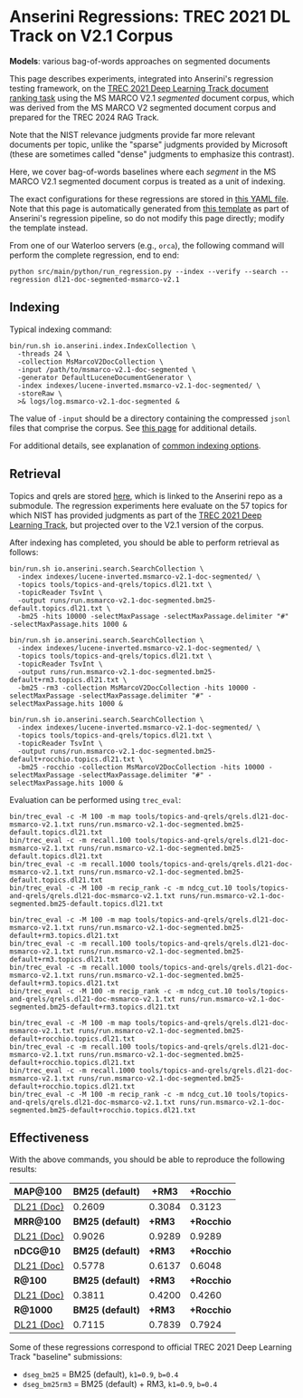 # Anserini Regressions: TREC 2021 DL Track on V2.1 Corpus

**Models**: various bag-of-words approaches on segmented documents

This page describes experiments, integrated into Anserini's regression testing framework, on the [TREC 2021 Deep Learning Track document ranking task](https://trec.nist.gov/data/deep2021.html) using the MS MARCO V2.1 _segmented_ document corpus, which was derived from the MS MARCO V2 segmented document corpus and prepared for the TREC 2024 RAG Track.

Note that the NIST relevance judgments provide far more relevant documents per topic, unlike the "sparse" judgments provided by Microsoft (these are sometimes called "dense" judgments to emphasize this contrast).

Here, we cover bag-of-words baselines where each _segment_ in the MS MARCO V2.1 segmented document corpus is treated as a unit of indexing.

The exact configurations for these regressions are stored in [this YAML file](../../src/main/resources/regression/dl21-doc-segmented-msmarco-v2.1.yaml).
Note that this page is automatically generated from [this template](../../src/main/resources/docgen/templates/dl21-doc-segmented-msmarco-v2.1.template) as part of Anserini's regression pipeline, so do not modify this page directly; modify the template instead.

From one of our Waterloo servers (e.g., `orca`), the following command will perform the complete regression, end to end:

```
python src/main/python/run_regression.py --index --verify --search --regression dl21-doc-segmented-msmarco-v2.1
```

## Indexing

Typical indexing command:

```
bin/run.sh io.anserini.index.IndexCollection \
  -threads 24 \
  -collection MsMarcoV2DocCollection \
  -input /path/to/msmarco-v2.1-doc-segmented \
  -generator DefaultLuceneDocumentGenerator \
  -index indexes/lucene-inverted.msmarco-v2.1-doc-segmented/ \
  -storeRaw \
  >& logs/log.msmarco-v2.1-doc-segmented &
```

The value of `-input` should be a directory containing the compressed `jsonl` files that comprise the corpus.
See [this page](../../docs/experiments-msmarco-v2.md) for additional details.

For additional details, see explanation of [common indexing options](../../docs/common-indexing-options.md).

## Retrieval

Topics and qrels are stored [here](https://github.com/castorini/anserini-tools/tree/master/topics-and-qrels), which is linked to the Anserini repo as a submodule.
The regression experiments here evaluate on the 57 topics for which NIST has provided judgments as part of the [TREC 2021 Deep Learning Track](https://trec.nist.gov/data/deep2021.html), but projected over to the V2.1 version of the corpus.

After indexing has completed, you should be able to perform retrieval as follows:

```
bin/run.sh io.anserini.search.SearchCollection \
  -index indexes/lucene-inverted.msmarco-v2.1-doc-segmented/ \
  -topics tools/topics-and-qrels/topics.dl21.txt \
  -topicReader TsvInt \
  -output runs/run.msmarco-v2.1-doc-segmented.bm25-default.topics.dl21.txt \
  -bm25 -hits 10000 -selectMaxPassage -selectMaxPassage.delimiter "#" -selectMaxPassage.hits 1000 &

bin/run.sh io.anserini.search.SearchCollection \
  -index indexes/lucene-inverted.msmarco-v2.1-doc-segmented/ \
  -topics tools/topics-and-qrels/topics.dl21.txt \
  -topicReader TsvInt \
  -output runs/run.msmarco-v2.1-doc-segmented.bm25-default+rm3.topics.dl21.txt \
  -bm25 -rm3 -collection MsMarcoV2DocCollection -hits 10000 -selectMaxPassage -selectMaxPassage.delimiter "#" -selectMaxPassage.hits 1000 &

bin/run.sh io.anserini.search.SearchCollection \
  -index indexes/lucene-inverted.msmarco-v2.1-doc-segmented/ \
  -topics tools/topics-and-qrels/topics.dl21.txt \
  -topicReader TsvInt \
  -output runs/run.msmarco-v2.1-doc-segmented.bm25-default+rocchio.topics.dl21.txt \
  -bm25 -rocchio -collection MsMarcoV2DocCollection -hits 10000 -selectMaxPassage -selectMaxPassage.delimiter "#" -selectMaxPassage.hits 1000 &
```

Evaluation can be performed using `trec_eval`:

```
bin/trec_eval -c -M 100 -m map tools/topics-and-qrels/qrels.dl21-doc-msmarco-v2.1.txt runs/run.msmarco-v2.1-doc-segmented.bm25-default.topics.dl21.txt
bin/trec_eval -c -m recall.100 tools/topics-and-qrels/qrels.dl21-doc-msmarco-v2.1.txt runs/run.msmarco-v2.1-doc-segmented.bm25-default.topics.dl21.txt
bin/trec_eval -c -m recall.1000 tools/topics-and-qrels/qrels.dl21-doc-msmarco-v2.1.txt runs/run.msmarco-v2.1-doc-segmented.bm25-default.topics.dl21.txt
bin/trec_eval -c -M 100 -m recip_rank -c -m ndcg_cut.10 tools/topics-and-qrels/qrels.dl21-doc-msmarco-v2.1.txt runs/run.msmarco-v2.1-doc-segmented.bm25-default.topics.dl21.txt

bin/trec_eval -c -M 100 -m map tools/topics-and-qrels/qrels.dl21-doc-msmarco-v2.1.txt runs/run.msmarco-v2.1-doc-segmented.bm25-default+rm3.topics.dl21.txt
bin/trec_eval -c -m recall.100 tools/topics-and-qrels/qrels.dl21-doc-msmarco-v2.1.txt runs/run.msmarco-v2.1-doc-segmented.bm25-default+rm3.topics.dl21.txt
bin/trec_eval -c -m recall.1000 tools/topics-and-qrels/qrels.dl21-doc-msmarco-v2.1.txt runs/run.msmarco-v2.1-doc-segmented.bm25-default+rm3.topics.dl21.txt
bin/trec_eval -c -M 100 -m recip_rank -c -m ndcg_cut.10 tools/topics-and-qrels/qrels.dl21-doc-msmarco-v2.1.txt runs/run.msmarco-v2.1-doc-segmented.bm25-default+rm3.topics.dl21.txt

bin/trec_eval -c -M 100 -m map tools/topics-and-qrels/qrels.dl21-doc-msmarco-v2.1.txt runs/run.msmarco-v2.1-doc-segmented.bm25-default+rocchio.topics.dl21.txt
bin/trec_eval -c -m recall.100 tools/topics-and-qrels/qrels.dl21-doc-msmarco-v2.1.txt runs/run.msmarco-v2.1-doc-segmented.bm25-default+rocchio.topics.dl21.txt
bin/trec_eval -c -m recall.1000 tools/topics-and-qrels/qrels.dl21-doc-msmarco-v2.1.txt runs/run.msmarco-v2.1-doc-segmented.bm25-default+rocchio.topics.dl21.txt
bin/trec_eval -c -M 100 -m recip_rank -c -m ndcg_cut.10 tools/topics-and-qrels/qrels.dl21-doc-msmarco-v2.1.txt runs/run.msmarco-v2.1-doc-segmented.bm25-default+rocchio.topics.dl21.txt
```

## Effectiveness

With the above commands, you should be able to reproduce the following results:

| **MAP@100**                                                                                                  | **BM25 (default)**| **+RM3**  | **+Rocchio**|
|:-------------------------------------------------------------------------------------------------------------|-----------|-----------|-----------|
| [DL21 (Doc)](https://microsoft.github.io/msmarco/TREC-Deep-Learning)                                         | 0.2609    | 0.3084    | 0.3123    |
| **MRR@100**                                                                                                  | **BM25 (default)**| **+RM3**  | **+Rocchio**|
| [DL21 (Doc)](https://microsoft.github.io/msmarco/TREC-Deep-Learning)                                         | 0.9026    | 0.9289    | 0.9289    |
| **nDCG@10**                                                                                                  | **BM25 (default)**| **+RM3**  | **+Rocchio**|
| [DL21 (Doc)](https://microsoft.github.io/msmarco/TREC-Deep-Learning)                                         | 0.5778    | 0.6137    | 0.6048    |
| **R@100**                                                                                                    | **BM25 (default)**| **+RM3**  | **+Rocchio**|
| [DL21 (Doc)](https://microsoft.github.io/msmarco/TREC-Deep-Learning)                                         | 0.3811    | 0.4200    | 0.4260    |
| **R@1000**                                                                                                   | **BM25 (default)**| **+RM3**  | **+Rocchio**|
| [DL21 (Doc)](https://microsoft.github.io/msmarco/TREC-Deep-Learning)                                         | 0.7115    | 0.7839    | 0.7924    |

Some of these regressions correspond to official TREC 2021 Deep Learning Track "baseline" submissions:

+ `dseg_bm25` = BM25 (default), `k1=0.9`, `b=0.4`
+ `dseg_bm25rm3` = BM25 (default) + RM3, `k1=0.9`, `b=0.4`
